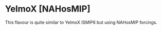 # YelmoX [NAHosMIP]
 
[comment]: <> (Description of the executable. Here you have to write the main purposes of the executable. It would be good to add also job references if they exist. Remember: for programming, the more complete, the better.)

This flavour is quite similar to YelmoX ISMIP6 but using NAHosMIP forcings.
